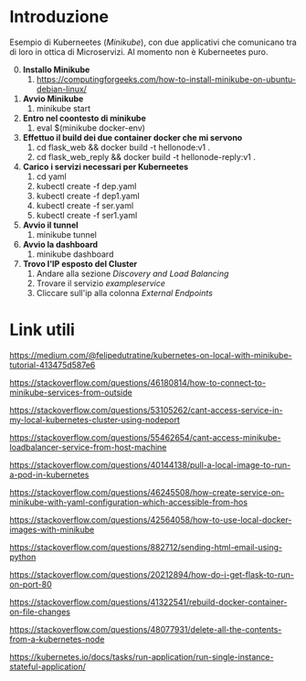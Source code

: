 # Introduzione

Esempio di Kuberneetes (*Minikube*), con due applicativi che comunicano tra di loro in ottica di Microservizi. Al momento non è Kuberneetes puro.

0. **Installo Minikube**
   1. https://computingforgeeks.com/how-to-install-minikube-on-ubuntu-debian-linux/
1. **Avvio Minikube** 
   1. minikube start
2. **Entro nel coontesto di minikube**
   1. eval $(minikube docker-env)
3. **Effettuo il build dei due container docker che mi servono**
   1. cd flask_web && docker build -t hellonode:v1 .
   2. cd flask_web_reply && docker build -t hellonode-reply:v1 .
4. **Carico i servizi necessari per Kuberneetes**
   1. cd yaml
   2. kubectl create -f dep.yaml
   3. kubectl create -f dep1.yaml
   4. kubectl create -f ser.yaml
   5. kubectl create -f ser1.yaml
5. **Avvio il tunnel** 
   1. minikube tunnel
6. **Avvio la dashboard**
   1. minikube dashboard
7. **Trovo l'IP esposto del Cluster**
   1. Andare alla sezione *Discovery and Load Balancing*
   2. Trovare il servizio *exampleservice*
   3. Cliccare sull'ip alla colonna *External Endpoints*

# Link utili

https://medium.com/@felipedutratine/kubernetes-on-local-with-minikube-tutorial-413475d587e6

https://stackoverflow.com/questions/46180814/how-to-connect-to-minikube-services-from-outside

https://stackoverflow.com/questions/53105262/cant-access-service-in-my-local-kubernetes-cluster-using-nodeport

https://stackoverflow.com/questions/55462654/cant-access-minikube-loadbalancer-service-from-host-machine

https://stackoverflow.com/questions/40144138/pull-a-local-image-to-run-a-pod-in-kubernetes

https://stackoverflow.com/questions/46245508/how-create-service-on-minikube-with-yaml-configuration-which-accessible-from-hos

https://stackoverflow.com/questions/42564058/how-to-use-local-docker-images-with-minikube

https://stackoverflow.com/questions/882712/sending-html-email-using-python

https://stackoverflow.com/questions/20212894/how-do-i-get-flask-to-run-on-port-80

https://stackoverflow.com/questions/41322541/rebuild-docker-container-on-file-changes

https://stackoverflow.com/questions/48077931/delete-all-the-contents-from-a-kubernetes-node

https://kubernetes.io/docs/tasks/run-application/run-single-instance-stateful-application/